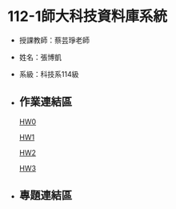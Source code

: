# 112-1師大科技資料庫系統
* 授課教師：蔡芸琤老師  
* 姓名：張博凱  
* 系級：科技系114級  
* ## 作業連結區
    [HW0](https://youtu.be/Phr7a4e4zPg)
    
    [HW1](https://youtu.be/VNeXyo0yo1A)
    
    [HW2](https://youtu.be/eShjLSvOcg8)

    [HW3](https://youtu.be/9BepaTYOhvI)

* ## 專題連結區

